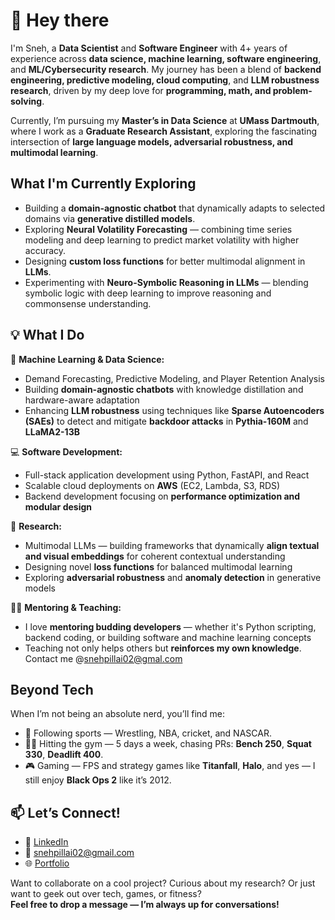 # 👋 Hey there

I'm Sneh, a **Data Scientist** and **Software Engineer** with 4+ years of experience across **data science, machine learning, software engineering**, and **ML/Cybersecurity research**. My journey has been a blend of **backend engineering, predictive modeling, cloud computing**, and **LLM robustness research**, driven by my deep love for **programming, math, and problem-solving**.

Currently, I’m pursuing my **Master’s in Data Science** at **UMass Dartmouth**, where I work as a **Graduate Research Assistant**, exploring the fascinating intersection of **large language models, adversarial robustness, and multimodal learning**.


## What I'm Currently Exploring  

- Building a **domain-agnostic chatbot** that dynamically adapts to selected domains via **generative distilled models**.  
- Exploring **Neural Volatility Forecasting** — combining time series modeling and deep learning to predict market volatility with higher accuracy.
- Designing **custom loss functions** for better multimodal alignment in **LLMs**.  
- Experimenting with **Neuro-Symbolic Reasoning in LLMs** — blending symbolic logic with deep learning to improve reasoning and commonsense understanding.  

## 💡 What I Do  

🔧 **Machine Learning & Data Science:**  
- Demand Forecasting, Predictive Modeling, and Player Retention Analysis  
- Building **domain-agnostic chatbots** with knowledge distillation and hardware-aware adaptation  
- Enhancing **LLM robustness** using techniques like **Sparse Autoencoders (SAEs)** to detect and mitigate **backdoor attacks** in **Pythia-160M** and **LLaMA2-13B**  

💻 **Software Development:**  
- Full-stack application development using Python, FastAPI, and React  
- Scalable cloud deployments on **AWS** (EC2, Lambda, S3, RDS)  
- Backend development focusing on **performance optimization and modular design**

🔬 **Research:**  
- Multimodal LLMs — building frameworks that dynamically **align textual and visual embeddings** for coherent contextual understanding  
- Designing novel **loss functions** for balanced multimodal learning  
- Exploring **adversarial robustness** and **anomaly detection** in generative models

👨‍🏫 **Mentoring & Teaching:**  
- I love **mentoring budding developers** — whether it's Python scripting, backend coding, or building software and machine learning concepts  
- Teaching not only helps others but **reinforces my own knowledge**. Contact me @snehpillai02@gmal.com  

## Beyond Tech  

When I’m not being an absolute nerd, you’ll find me:  
- 🏏 Following sports — Wrestling, NBA, cricket, and NASCAR.
- 🏋️‍♂ Hitting the gym — 5 days a week, chasing PRs: **Bench 250**, **Squat 330**, **Deadlift 400**. 
- 🎮 Gaming — FPS and strategy games like **Titanfall**, **Halo**, and yes — I still enjoy **Black Ops 2** like it’s 2012.

## 📫 Let’s Connect!  

- 💼 [LinkedIn](https://www.linkedin.com/in/sneh-pillai)  
- 📧 snehpillai02@gmail.com  
- 🌐 [Portfolio](https://snehpillai.vercel.app/)

Want to collaborate on a cool project? Curious about my research? Or just want to geek out over tech, games, or fitness?  
**Feel free to drop a message — I’m always up for conversations!**
